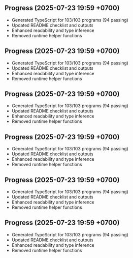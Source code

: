 ## Progress (2025-07-23 19:59 +0700)
- Generated TypeScript for 103/103 programs (94 passing)
- Updated README checklist and outputs
- Enhanced readability and type inference
- Removed runtime helper functions

## Progress (2025-07-23 19:59 +0700)
- Generated TypeScript for 103/103 programs (94 passing)
- Updated README checklist and outputs
- Enhanced readability and type inference
- Removed runtime helper functions
## Progress (2025-07-23 19:59 +0700)
- Generated TypeScript for 103/103 programs (94 passing)
- Updated README checklist and outputs
- Enhanced readability and type inference
- Removed runtime helper functions
## Progress (2025-07-23 19:59 +0700)
- Generated TypeScript for 103/103 programs (94 passing)
- Updated README checklist and outputs
- Enhanced readability and type inference
- Removed runtime helper functions
## Progress (2025-07-23 19:59 +0700)
- Generated TypeScript for 103/103 programs (94 passing)
- Updated README checklist and outputs
- Enhanced readability and type inference
- Removed runtime helper functions
## Progress (2025-07-23 19:59 +0700)
- Generated TypeScript for 103/103 programs (94 passing)
- Updated README checklist and outputs
- Enhanced readability and type inference
- Removed runtime helper functions

